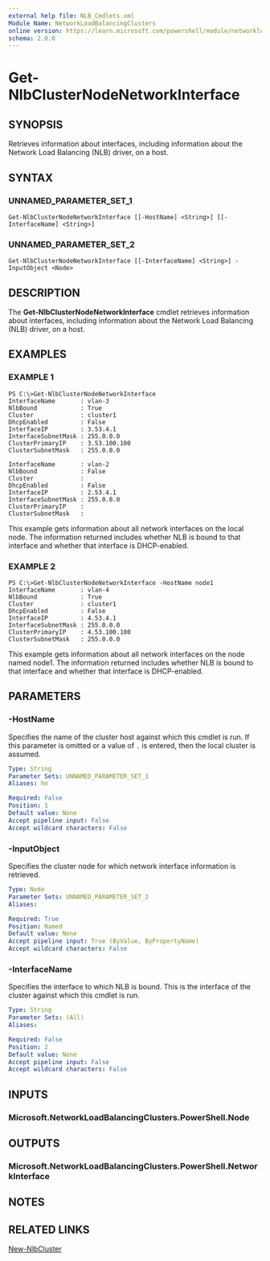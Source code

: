 ```yaml
---
external help file: NLB_Cmdlets.xml
Module Name: NetworkLoadBalancingClusters
online version: https://learn.microsoft.com/powershell/module/networkloadbalancingclusters/get-nlbclusternodenetworkinterface?view=windowsserver2012-ps&wt.mc_id=ps-gethelp
schema: 2.0.0
---
```


# Get-NlbClusterNodeNetworkInterface

## SYNOPSIS
Retrieves information about interfaces, including information about the Network Load Balancing (NLB) driver, on a host.

## SYNTAX

### UNNAMED_PARAMETER_SET_1
```
Get-NlbClusterNodeNetworkInterface [[-HostName] <String>] [[-InterfaceName] <String>]
```

### UNNAMED_PARAMETER_SET_2
```
Get-NlbClusterNodeNetworkInterface [[-InterfaceName] <String>] -InputObject <Node>
```

## DESCRIPTION
The **Get-NlbClusterNodeNetworkInterface** cmdlet retrieves information about interfaces, including information about the Network Load Balancing (NLB) driver, on a host.

## EXAMPLES

### EXAMPLE 1
```
PS C:\>Get-NlbClusterNodeNetworkInterface
InterfaceName       : vlan-3 
NlbBound            : True 
Cluster             : cluster1 
DhcpEnabled         : False 
InterfaceIP         : 3.53.4.1 
InterfaceSubnetMask : 255.0.0.0 
ClusterPrimaryIP    : 3.53.100.100 
ClusterSubnetMask   : 255.0.0.0 
 
InterfaceName       : vlan-2 
NlbBound            : False 
Cluster             : 
DhcpEnabled         : False 
InterfaceIP         : 2.53.4.1 
InterfaceSubnetMask : 255.0.0.0 
ClusterPrimaryIP    : 
ClusterSubnetMask   :
```

This example gets information about all network interfaces on the local node.
The information returned includes whether NLB is bound to that interface and whether that interface is DHCP-enabled.

### EXAMPLE 2
```
PS C:\>Get-NlbClusterNodeNetworkInterface -HostName node1
InterfaceName       : vlan-4 
NlbBound            : True 
Cluster             : cluster1 
DhcpEnabled         : False 
InterfaceIP         : 4.53.4.1 
InterfaceSubnetMask : 255.0.0.0 
ClusterPrimaryIP    : 4.53.100.100 
ClusterSubnetMask   : 255.0.0.0
```

This example gets information about all network interfaces on the node named node1.
The information returned includes whether NLB is bound to that interface and whether that interface is DHCP-enabled.

## PARAMETERS

### -HostName
Specifies the name of the cluster host against which this cmdlet is run.
If this parameter is omitted or a value of `.` is entered, then the local cluster is assumed.

```yaml
Type: String
Parameter Sets: UNNAMED_PARAMETER_SET_1
Aliases: hn

Required: False
Position: 1
Default value: None
Accept pipeline input: False
Accept wildcard characters: False
```

### -InputObject
Specifies the cluster node for which network interface information is retrieved.

```yaml
Type: Node
Parameter Sets: UNNAMED_PARAMETER_SET_2
Aliases: 

Required: True
Position: Named
Default value: None
Accept pipeline input: True (ByValue, ByPropertyName)
Accept wildcard characters: False
```

### -InterfaceName
Specifies the interface to which NLB is bound.
This is the interface of the cluster against which this cmdlet is run.

```yaml
Type: String
Parameter Sets: (All)
Aliases: 

Required: False
Position: 2
Default value: None
Accept pipeline input: False
Accept wildcard characters: False
```

## INPUTS

### Microsoft.NetworkLoadBalancingClusters.PowerShell.Node

## OUTPUTS

### Microsoft.NetworkLoadBalancingClusters.PowerShell.NetworkInterface

## NOTES

## RELATED LINKS

[New-NlbCluster](./New-NlbCluster.md)


